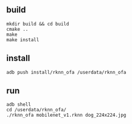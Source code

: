 ## build

```
mkdir build && cd build
cmake ..
make
make install
```

## install

```
adb push install/rknn_ofa /userdata/rknn_ofa
```

## run
```
adb shell
cd /userdata/rknn_ofa/
./rknn_ofa mobilenet_v1.rknn dog_224x224.jpg
```
